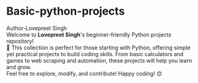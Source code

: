 # Basic-python-projects
Author-Lovepreet Singh
<br>
Welcome to **Lovepreet Singh**'s beginner-friendly Python projects repository!
<br>
🚀 This collection is perfect for those starting with Python, offering simple yet practical projects to build coding skills. From basic calculators and games to web scraping and automation, these projects will help you learn and grow.
<br>
Feel free to explore, modify, and contribute! Happy coding! 😊

